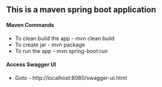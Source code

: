 
## This is a maven spring boot application

#### Maven Commands
* To clean build the app - mvn clean build
* To create jar - mvn package
* To run the app - mvn spring-boot:run

#### Access Swagger UI
* Goto - http://localhost:8080/swagger-ui.html